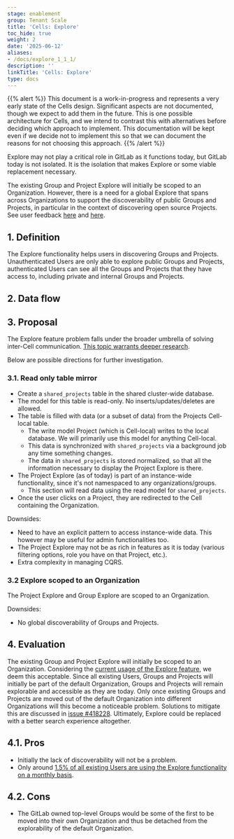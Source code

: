 ```yaml
---
stage: enablement
group: Tenant Scale
title: 'Cells: Explore'
toc_hide: true
weight: 2
date: '2025-06-12'
aliases:
- /docs/explore_1_1_1/
description: ''
linkTitle: 'Cells: Explore'
type: docs
---
```


{{% alert %}}
This document is a work-in-progress and represents a very early state of the
Cells design. Significant aspects are not documented, though we expect to add
them in the future. This is one possible architecture for Cells, and we intend to
contrast this with alternatives before deciding which approach to implement.
This documentation will be kept even if we decide not to implement this so that
we can document the reasons for not choosing this approach.
{{% /alert %}}

Explore may not play a critical role in GitLab as it functions today, but GitLab today is not isolated. It is the isolation that makes Explore or some viable replacement necessary.

The existing Group and Project Explore will initially be scoped to an Organization. However, there is a need for a global Explore that spans across Organizations to support the discoverability of public Groups and Projects, in particular in the context of discovering open source Projects. See user feedback [here](https://gitlab.com/gitlab-org/gitlab/-/issues/21582#note_1458298192) and [here](https://gitlab.com/gitlab-org/gitlab/-/issues/418228#note_1470045468).

## 1. Definition

The Explore functionality helps users in discovering Groups and Projects. Unauthenticated Users are only able to explore public Groups and Projects, authenticated Users can see all the Groups and Projects that they have access to, including private and internal Groups and Projects.

## 2. Data flow

## 3. Proposal

The Explore feature problem falls under the broader umbrella of solving inter-Cell communication. [This topic warrants deeper research](../_index.md#can-different-cells-communicate-with-each-other).

Below are possible directions for further investigation.

### 3.1. Read only table mirror

- Create a `shared_projects` table in the shared cluster-wide database.
- The model for this table is read-only. No inserts/updates/deletes are allowed.
- The table is filled with data (or a subset of data) from the Projects Cell-local table.
  - The write model Project (which is Cell-local) writes to the local database. We will primarily use this model for anything Cell-local.
  - This data is synchronized with `shared_projects` via a background job any time something changes.
  - The data in `shared_projects` is stored normalized, so that all the information necessary to display the Project Explore is there.
- The Project Explore (as of today) is part of an instance-wide functionality, since it's not namespaced to any organizations/groups.
  - This section will read data using the read model for `shared_projects`.
- Once the user clicks on a Project, they are redirected to the Cell containing the Organization.

Downsides:

- Need to have an explicit pattern to access instance-wide data. This however may be useful for admin functionalities too.
- The Project Explore may not be as rich in features as it is today (various filtering options, role you have on that Project, etc.).
- Extra complexity in managing CQRS.

### 3.2 Explore scoped to an Organization

The Project Explore and Group Explore are scoped to an Organization.

Downsides:

- No global discoverability of Groups and Projects.

## 4. Evaluation

The existing Group and Project Explore will initially be scoped to an Organization. Considering the [current usage of the Explore feature](https://gitlab.com/gitlab-data/product-analytics/-/issues/1302#note_1491215521), we deem this acceptable. Since all existing Users, Groups and Projects will initially be part of the default Organization, Groups and Projects will remain explorable and accessible as they are today. Only once existing Groups and Projects are moved out of the default Organization into different Organizations will this become a noticeable problem. Solutions to mitigate this are discussed in [issue #418228](https://gitlab.com/gitlab-org/gitlab/-/issues/418228). Ultimately, Explore could be replaced with a better search experience altogether.

## 4.1. Pros

- Initially the lack of discoverability will not be a problem.
- Only around [1.5% of all existing Users are using the Explore functionality on a monthly basis](https://gitlab.com/gitlab-data/product-analytics/-/issues/1302#note_1491215521).

## 4.2. Cons

- The GitLab owned top-level Groups would be some of the first to be moved into their own Organization and thus be detached from the explorability of the default Organization.
